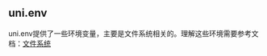 ## uni.env

<!-- UTSAPIJSON.env.description -->

uni.env提供了一些环境变量，主要是文件系统相关的。理解这些环境需要参考文档：[文件系统](./file-system-spec.md)

<!-- UTSAPIJSON.env.compatibility -->

<!-- UTSAPIJSON.env.param -->

<!-- UTSAPIJSON.env.returnValue -->

<!-- UTSAPIJSON.env.tutorial -->

<!-- UTSAPIJSON.env.example -->

<!-- UTSAPIJSON.general_type.name -->

<!-- UTSAPIJSON.general_type.param -->
